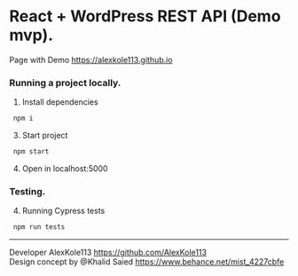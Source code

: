 # React + WordPress REST API (Demo mvp).

Page with Demo https://alexkole113.github.io

### Running a project locally.  

1. Install dependencies 
```bash
 npm i
``` 
3. Start project
```bash
 npm start
```   
4. Open in localhost:5000

### Testing.
4. Running Cypress tests
```bash
 npm run tests
```   

---
Developer AlexKole113 https://github.com/AlexKole113  
Design concept by @Khalid Saied
https://www.behance.net/mist_4227cbfe


